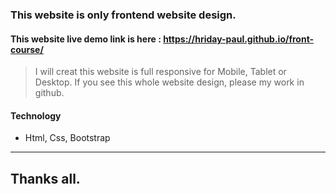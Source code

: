 ### This website is only frontend website design.

#### This website live demo link is here :  https://hriday-paul.github.io/front-course/

> I will creat this website is full responsive for Mobile, Tablet or Desktop.
> If you see this whole website design, please my work in github.
>
#### Technology
- Html, Css, Bootstrap
---
## Thanks all.
